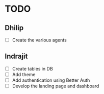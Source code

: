 # TODO

## Dhilip
- [ ] Create the various agents

## Indrajit
- [ ] Create tables in DB
- [ ] Add theme
- [ ] Add authentication using Better Auth
- [ ] Develop the landing page and dashboard